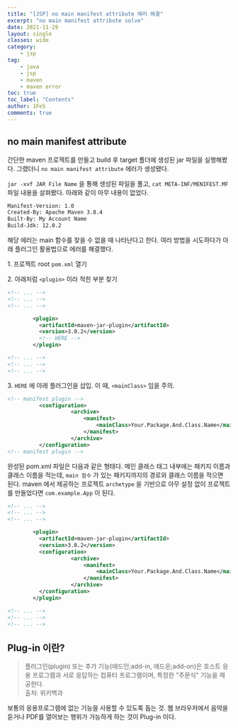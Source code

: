 ```yaml
---
title: "[JSP] no main manifest attribute 에러 해결"
excerpt: "no main manifest attribute solve"
date: 2021-11-29
layout: single
classes: wide
category:
    - jsp
tag:
    - java
    - jsp
    - maven
    - maven error
toc: true
toc_label: "Contents"
author: 1FeS
comments: true
---
```


## no main manifest attribute

간단한 maven 프로젝트를 만들고 build 후 target 폴더에 생성된 jar 파일을 실행해봤다. 그랬더니 `no main manifest attribute` 에러가 생성됐다.

`jar -xvf JAR File Name` 을 통해 생성된 파일을 풀고, `cat META-INF/MENIFEST.MF` 파일 내용을 살펴봤다. 아래와 같이 아무 내용이 없었다.

```sh
Manifest-Version: 1.0
Created-By: Apache Maven 3.8.4
Built-By: My Account Name
Build-Jdk: 12.0.2
```

해당 에러는 main 함수를 찾을 수 없을 때 나타난다고 한다. 여러 방법을 시도하다가 아래 플러그인 활용법으로 에러를 해결했다.

$1.$ 프로젝트 root `pom.xml` 열기

$2.$ 아래처럼 `<plugin>` 이라 적힌 부분 찾기 

```xml
<!-- ... -->
<!-- ... -->
<!-- ... -->

        <plugin>
          <artifactId>maven-jar-plugin</artifactId>
          <version>3.0.2</version>
          <!-- HERE -->
        </plugin>

<!-- ... -->
<!-- ... -->
<!-- ... -->
```

$3.$ `HERE` 에 아래 플러그인을 삽입. 이 때, `<mainClass>` 임을 주의.

```xml
<!-- manifest plugin -->
          <configuration>
                    <archive>
                        <manifest>
                            <mainClass>Your.Package.And.Class.Name</mainClass>
                        </manifest>
                    </archive>
          </configuration>
<!-- manifest plugin -->
```

완성된 pom.xml 파일은 다음과 같은 형태다. 메인 클래스 태그 내부에는 패키지 이름과 클래스 이름을 적는데, `main 함수` 가 있는 패키지까지의 경로와 클래스 이름을 적으면 된다. maven 에서 제공하는 프로젝트 `archetype` 을 기반으로 아무 설정 없이 프로젝트를 만들었다면 `com.example.App` 이 된다.

```xml
<!-- ... -->
<!-- ... -->
<!-- ... -->

        <plugin>
          <artifactId>maven-jar-plugin</artifactId>
          <version>3.0.2</version>
          <configuration>
                    <archive>
                        <manifest>
                            <mainClass>Your.Package.And.Class.Name</mainClass>
                        </manifest>
                    </archive>
          </configuration>
        </plugin>

<!-- ... -->
<!-- ... -->
<!-- ... -->
```

## Plug-in 이란?

>플러그인(plugin) 또는 추가 기능(애드인;add-in, 애드온;add-on)은 호스트 응용 프로그램과 서로 응답하는 컴퓨터 프로그램이며, 특정한 "주문식" 기능을 제공한다.
<br/> 출처: 위키백과

보통의 응용프로그램에 없는 기능을 사용할 수 있도록 돕는 것. 웹 브라우저에서 음악을 듣거나 PDF를 열어보는 행위가 가능하게 하는 것이 Plug-in 이다.